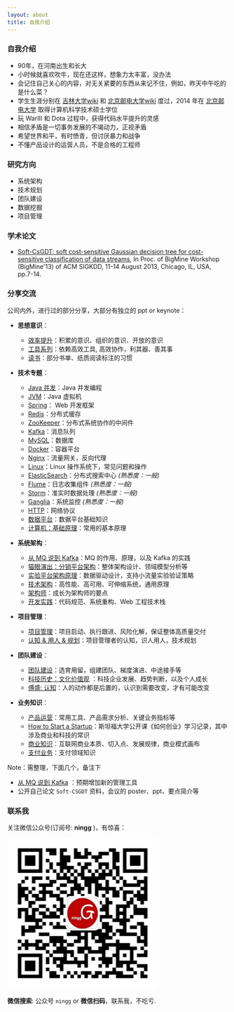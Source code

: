 ```yaml
---
layout: about
title: 自我介绍
---
```


### 自我介绍

* 90年，在河南出生和长大
* 小时候就喜欢吹牛，现在还这样，想象力太丰富，没办法
* 会记住自己关心的内容，对无关紧要的东西从来记不住，例如，昨天中午吃的是什么菜？
* 学生生涯分别在 [吉林大学][吉林大学-百度][wiki][吉林大学] 和 [北京邮电大学][北京邮电大学-百度][wiki][北京邮电大学] 度过，2014 年在 [北京邮电大学] 取得计算机科学技术硕士学位
* 玩 WarIII 和 Dota 过程中，获得代码水平提升的灵感
* 相信矛盾是一切事务发展的不竭动力，正视矛盾
* 希望世界和平，有时愤青，但讨厌暴力和战争
* 不懂产品设计的运营人员，不是合格的工程师



### 研究方向

* 系统架构
* 技术规划
* 团队建设
* 数据挖掘
* 项目管理


### 学术论文

* [Soft-CsGDT: soft cost-sensitive Gaussian decision tree for cost-sensitive classification of data streams], In Proc. of BigMine Workshop (BigMine'13) of ACM SIGKDD, 11-14 August 2013, Chicago, IL, USA, pp.7-14. 

### 分享交流

公司内外，进行过的部分分享，大部分有独立的 ppt or keynote：

* **思想意识**：
	* [效率提升](/category/#%E6%95%88%E7%8E%87%E6%8F%90%E5%8D%87-ref)：积累的意识、组织的意识、开放的意识
	* [工具系列](/category/#tool-ref)：依赖高效工具, 高效协作，利其器、善其事
	* [读书](/category/#%E5%9B%BE%E4%B9%A6-ref)：部分书单、纸质阅读标注的习惯

* **技术专题**：
	* [Java 并发](/category/#java-concurrency-ref)：Java 并发编程
	* [JVM](/category/#jvm-ref)：Java 虚拟机
	* [Spring](/category/#spring-ref)： Web 开发框架
	* [Redis](/category/#redis-ref)：分布式缓存
	* [ZooKeeper](/category/#zookeeper-ref)：分布式系统协作的中间件
	* [Kafka](/category/#kafka-ref)：消息队列
	* [MySQL](/category/#mysql-ref)：数据库
	* [Docker](/category/#docker-ref)：容器平台
	* [Nginx](/category/#nginx-ref)：流量网关，反向代理
	* [Linux](/category/#linux-ref)：Linux 操作系统下，常见问题和操作
	* [ElasticSearch](/category/#elasticsearch-ref)：分布式搜索中心 *(熟悉度：一般)*
	* [Flume](/category/#flume-ref)：日志收集组件 *(熟悉度：一般)*
	* [Storm](/category/#storm-ref)：准实时数据处理 *(熟悉度：一般)*
	* [Ganglia](/category/#ganglia-ref)：系统监控 *(熟悉度：一般)*
	* [HTTP](/category/#http-ref)：网络协议
	* [数据平台](/category/#%E6%95%B0%E6%8D%AE%E5%B9%B3%E5%8F%B0-ref)：数据平台基础知识
	* [计算机：基础原理](/category/#%E5%9F%BA%E7%A1%80%E5%8E%9F%E7%90%86-ref)：常用的基本原理

* **系统架构**：
	* [从 MQ 说到 Kafka](/category/#kafka-ref)：MQ 的作用、原理，以及 Kafka 的实践
	* [猫眼演出：分销平台架构](/arch-series-maoyan-show-open-platform-arch/)：整体架构设计、领域模型分析等
	* [实验平台架构原理](/category/#experiment-ref)：数据驱动设计，支持小流量实验验证策略
	* [技术架构](/category/#%E6%8A%80%E6%9C%AF%E6%9E%B6%E6%9E%84-ref)：高性能、高可用、可伸缩系统，通用原理
	* [架构师](/category/#%E6%8A%80%E6%9C%AF%E6%88%90%E9%95%BF-ref)：成长为架构师的要点
	* [开发实践](/category/#开发实践-ref)：代码规范、系统重构、Web 工程技术栈

* **项目管理**：
	* [项目管理](/category/#%E9%A1%B9%E7%9B%AE%E7%AE%A1%E7%90%86-ref)：项目启动、执行跟进、风险化解，保证整体高质量交付
	* [认知 & 用人 & 规划](/category/#%E8%A7%86%E9%87%8E-ref)：项目管理者的认知，识人用人，技术规划

* **团队建设**：
    * [团队建设](/category/#%E5%9B%A2%E9%98%9F-ref)：选育用留，组建团队、梯度演进、中途接手等
    * [科技历史：文化价值观](/category/#%E7%A7%91%E6%8A%80%E5%8E%86%E5%8F%B2-ref) ：科技企业发展、趋势判断，以及个人成长
    * [傅盛: 认知](/category/#%E5%82%85%E7%9B%9B-ref)：人的动作都是后置的，认识到需要改变，才有可能改变

* **业务知识**：
	* [产品运营](/category/#product-ref)：常用工具、产品需求分析、关键业务指标等
	* [How to Start a Startup](/category/#ycombinator-ref)：斯坦福大学公开课《如何创业》学习记录，其中涉及商业和科技的常识
	* [商业知识](/category/#%E5%95%86%E4%B8%9A%E7%B3%BB%E5%88%97-ref)：互联网商业本质、切入点、发展规律，商业模式画布
	* [支付业务](/category/#%E6%94%AF%E4%BB%98-ref)：支付领域知识


Note：需整理，下面几个，备注下

* [从 MQ 说到 Kafka](/category/#kafka-ref) ：预期增加新的管理工具
* 公开自己论文 `Soft-CSGDT` 资料，会议的 poster、ppt、要点简介等


### 联系我

关注微信公众号(订阅号: **ningg** )，有惊喜：

![](/images/wechat/qrcode_for_gh_7c277c30a2b5_344.jpg)

**微信搜索**: 公众号 `ningg` or **微信扫码**，联系我，不吃亏.


















[北京邮电大学]:		http://en.wikipedia.org/wiki/Beijing_University_of_Posts_and_Telecommunications
[吉林大学]:			http://en.wikipedia.org/wiki/Jilin_University

[北京邮电大学-百度]:		http://baike.baidu.com/view/3262.htm
[吉林大学-百度]:			http://baike.baidu.com/view/4124.htm

[Soft-CsGDT: soft cost-sensitive Gaussian decision tree for cost-sensitive classification of data streams]:			http://dl.acm.org/citation.cfm?id=2501223
[KDD 2013]:					http://www.kdd.org/kdd2013/


[DOI: 10.1145/2501221.2501223]:		http://dx.doi.org/10.1145/2501221.2501223
[微盘soft-csgdt]:					http://vdisk.weibo.com/s/Cbfky8Pvdfij5

